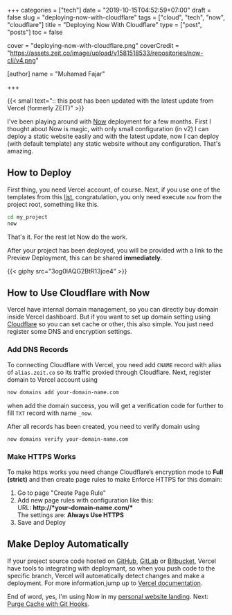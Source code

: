 +++
categories = ["tech"]
date = "2019-10-15T04:52:59+07:00"
draft = false
slug = "deploying-now-with-cloudflare"
tags = ["cloud", "tech", "now", "cloudflare"]
title = "Deploying Now With Cloudflare"
type = ["post", "posts"]
toc = false

cover = "deploying-now-with-cloudflare.png"
coverCredit = "https://assets.zeit.co/image/upload/v1581518533/repositories/now-cli/v4.png"

[author]
  name = "Muhamad Fajar"

+++

{{< small text=":: this post has been updated with the latest update from Vercel (formerly ZEIT)" >}}

I've been playing around with [Now][vercel] deployment for a few months. First I thought about Now is magic, with only small configuration (in v2) I can deploy a static website easily and with the latest update, now I can deploy (with default template) any static website without any configuration. That's amazing.

## How to Deploy

First thing, you need Vercel account, of course. Next, if you use one of the templates from this [list][template], congratulation, you only need execute `now` from the project root, something like this.

```bash
cd my_project
now
```

That's it. For the rest let Now do the work.

After your project has been deployed, you will be provided with a link to the Preview Deployment, this can be shared **immediately**.

{{< giphy src="3og0IAQG2BtR13joe4" >}}

## How to Use Cloudflare with Now

Vercel have internal domain management, so you can directly buy domain inside Vercel dashboard. But if you want to set up domain setting using [Cloudflare][cloudflare] so you can set cache or other, this also simple. You just need register some DNS and encryption settings.

### Add DNS Records

To connecting Cloudflare with Vercel, you need add `CNAME` record with alias of `alias.zeit.co` so its traffic proxied through Cloudflare. Next, register domain to Vercel account using

```bash
now domains add your-domain-name.com
```

when add the domain success, you will get a verification code for further to fill `TXT` record with name `_now`.

After all records has been created, you need to verify domain using
```bash
now domains verify your-domain-name.com
```

### Make HTTPS Works

To make https works you need change Cloudflare’s encryption mode to **Full (strict)** and then create page rules to make Enforce HTTPS for this domain:
1.  Go to page "Create Page Rule"
2.  Add new page rules with configuration like this:\
    URL: __http://\*your-domain-name.com/\*__ \
    The settings are: **Always Use HTTPS**
3.  Save and Deploy

## Make Deploy Automatically

If your project source code hosted on [GitHub][github], [GitLab][gitlab] or [Bitbucket][bitbucket], Vercel have tools to integrating with deploymant, so when you push code to the specific branch, Vercel will automatically detect changes and make a deployment. For more information,jump up to [Vercel documentation][doc].

End of word, yes, I'm using Now in my [personal website landing][fajar]. Next: [Purge Cache with Git Hooks][cache].

[vercel]: https://vercel.com/
[template]: https://github.com/zeit/now/tree/master/examples
[cloudflare]: https://www.cloudflare.com/
[github]: https://github.com/
[gitlab]: https://about.gitlab.com/
[bitbucket]: https://bitbucket.org/product/
[doc]: https://vercel.com/docs/v2/git-integrations
[fajar]: https://muhfajar.id/
[cache]: https://muhfajar.blog/posts/purge-cache-with-git-hooks/
